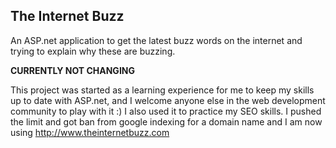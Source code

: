 The Internet Buzz
---
An ASP.net application to get the latest buzz words on the internet and trying to explain why these are buzzing.

**CURRENTLY NOT CHANGING**

This project was started as a learning experience for me to keep my skills up to date with ASP.net, and I welcome anyone else in the web development community to play with it :) I also used it to practice my SEO skills. I pushed the limit and got ban from google indexing for a domain name and I am now using http://www.theinternetbuzz.com

